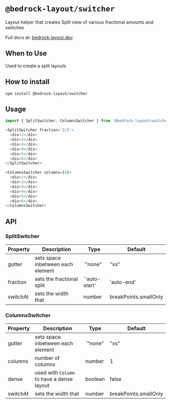 # `@bedrock-layout/switcher`

Layout helper that creates Split view of various fractional amounts and switches

Full docs at: [bedrock-layout.dev](https://bedrock-layout.dev/)

## When to Use

Used to create a split layouts

## How to install

`npm install @bedrock-layout/switcher`

## Usage

```javascript
import { SplitSwitcher, ColumnsSwitcher } from '@bedrock-layout/switcher';

<SplitSwitcher fraction='2/3'>
  <div>1</div>
  <div>2</div>
  <div>3</div>
  <div>4</div>
  <div>5</div>
  <div>6</div>
</SplitSwitcher>

<ColumnsSwitcher columns={4}>
  <div>1</div>
  <div>2</div>
  <div>3</div>
  <div>4</div>
  <div>5</div>
  <div>6</div>
</ColumnsSwitcher>
```

## API

### SplitSwitcher

| Property | Description                       | Type          | Default               |
| -------- | --------------------------------- | ------------- | --------------------- |
| gutter   | sets space inbetween each element | `"none"       | "xs"                  | "sm" | "md" | "lg" | "lg" | "xl" | "xxl"` | `lg` |
| fraction | sets the fractional split         | `'auto-start' | 'auto-end'            | '1/4' | '1/3' | '1/2' | '2/3' | '3/4'` | `1/2` |
| switchAt | sets the width that               | number        | breakPoints.smallOnly |

### ColumnsSwitcher

| Property | Description                               | Type    | Default               |
| -------- | ----------------------------------------- | ------- | --------------------- |
| gutter   | sets space inbetween each element         | `"none" | "xs"                  | "sm" | "md" | "lg" | "lg" | "xl" | "xxl"` | `lg` |
| columns  | number of columns                         | number  | 1                     |
| dense    | used with `Column` to have a dense layout | boolean | false                 |
| switchAt | sets the width that                       | number  | breakPoints.smallOnly |
